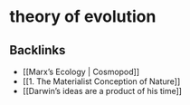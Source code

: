 # theory of evolution



<a id="orgd46d19b"></a>

## Backlinks

-   [[Marx&rsquo;s Ecology | Cosmopod]]
-   [[1. The Materialist Conception of Nature]]
-   [[Darwin&rsquo;s ideas are a product of his time]]
